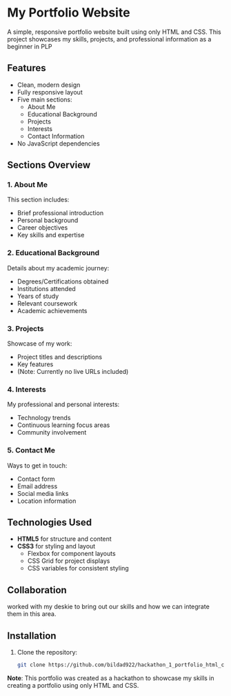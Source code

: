 # My Portfolio Website

A simple, responsive portfolio website built using only HTML and CSS. This project showcases my skills, projects, and professional information as a beginner in PLP

## Features

- Clean, modern design
- Fully responsive layout
- Five main sections:
  - About Me
  - Educational Background
  - Projects
  - Interests
  - Contact Information
- No JavaScript dependencies

## Sections Overview

### 1. About Me
This section includes:
- Brief professional introduction
- Personal background
- Career objectives
- Key skills and expertise

### 2. Educational Background
Details about my academic journey:
- Degrees/Certifications obtained
- Institutions attended
- Years of study
- Relevant coursework
- Academic achievements

### 3. Projects
Showcase of my work:
- Project titles and descriptions
- Key features
- (Note: Currently no live URLs included)

### 4. Interests
My professional and personal interests:
- Technology trends
- Continuous learning focus areas
- Community involvement

### 5. Contact Me
Ways to get in touch:
- Contact form
- Email address
- Social media links
- Location information

## Technologies Used

- **HTML5** for structure and content
- **CSS3** for styling and layout
  - Flexbox for component layouts
  - CSS Grid for project displays
  - CSS variables for consistent styling

## Collaboration
worked with my deskie to bring out our skills and how we can integrate them in this area.

## Installation

1. Clone the repository:
   ```bash
   git clone https://github.com/bildad922/hackathon_1_portfolio_html_css/new/main


**Note**: This portfolio was created as a hackathon to showcase my skills in creating a portfolio using only HTML and CSS.
